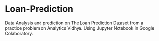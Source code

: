 # Loan-Prediction
Data Analysis  and prediction on The Loan Prediction Dataset from a practice problem on Analytics Vidhya. Using Jupyter Notebook in Google Colaboratory.
